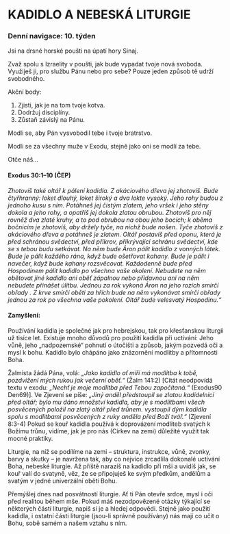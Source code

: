 # KADIDLO A NEBESKÁ LITURGIE

### Denní navigace: 10. týden

Jsi na drsné horské poušti na úpatí hory Sinaj.

Zvaž spolu s Izraelity v poušti, jak bude vypadat tvoje nová svoboda. Využiješ ji, pro službu Pánu nebo pro sebe? Pouze jeden způsob tě udrží svobodného.

Akční body:
1. Zjisti, jak je na tom tvoje kotva.
2. Dodržuj disciplíny.
3. Zůstaň závislý na Pánu.

Modli se, aby Pán vysvobodil tebe i tvoje bratrstvo.

Modli se za všechny muže v Exodu, stejně jako oni se modlí za tebe.

Otče náš...

#### Exodus 30:1–10 (ČEP)
*Zhotovíš také oltář k pálení kadidla. Z akáciového dřeva jej zhotovíš. Bude čtyřhranný: loket dlouhý, loket široký a dva lokte vysoký. Jeho rohy budou z jednoho kusu s ním. Potáhneš jej čistým zlatem, jeho vršek i jeho stěny dokola a jeho rohy, a opatříš jej dokola zlatou obrubou. Zhotovíš pro něj rovněž dva zlaté kruhy, a to pod obrubou na obou jeho bocích; k oběma bočnicím je zhotovíš, aby držely tyče, na nichž bude nošen. Tyče zhotovíš z akáciového dřeva a potáhneš je zlatem. Oltář postavíš před oponu, která je před schránou svědectví, před příkrov, přikrývající schránu svědectví, kde se s tebou budu setkávat. Na něm bude Áron pálit kadidlo z vonných látek. Bude je pálit každého rána, když bude ošetřovat kahany. Bude je pálit i navečer, když bude kahany rozsvěcovat. Každodenně bude před Hospodinem pálit kadidlo po všechna vaše okolení. Nebudete na něm obětovat jiné kadidlo ani oběť zápalnou nebo přídavnou ani na něm nebudete přinášet úlitbu. Jednou za rok vykoná Áron na jeho rozích smírčí obřady . Z krve smírčí oběti za hřích bude na něm vykonávat smírčí obřady jednou za rok po všechna vaše pokolení. Oltář bude velesvatý Hospodinu.“*

#### Zamyšlení:
Používání kadidla je společné jak pro hebrejskou, tak pro křesťanskou liturgii už tisíce let. Existuje mnoho důvodů pro použití kadidla při uctívání: Jeho vůně, jeho „nadpozemské“ pohnutí o útočišti a způsob, jakým pozvedá oči a mysl k bohu. Kadidlo bylo chápáno jako znázornění modlitby a přítomnosti Boha.

Žalmista žádá Pána, volá: *„Jako kadidlo ať míří má modlitba k tobě, pozdvižení mých rukou jak večerní oběť.“* (Žalm 141:2) [Citát neodpovídá textu v exodu: *„Nechť je moje modlitba před Tebou započítaná.“* (Exodus90 Den69)]. Ve Zjevení se píše: *„Jiný anděl předstoupil se zlatou kadidelnicí před oltář; bylo mu dáno množství kadidla, aby je s modlitbami všech posvěcených položil na zlatý oltář před trůnem. vystoupil dým kadidla spolu s modlitbami posvěcených z ruky anděla před Boží tvář.“* (Zjevení 8:3-4) Pokud se kouř kadidla používá k doprovázení modliteb svatých k Božímu trůnu, vidíme, jak je pro nás (Církev na zemi) důležité využít tak mocné praktiky.

Liturgie, na níž se podílíme na zemi – struktura, instrukce, vůně, zvonky, barvy a skutky – je navržena tak, aby co nejvíce zrcadlila dokonalé uctívání Boha, nebeské liturgie. Až příště narazíš na kadidlo při mši a uvidíš jak, se kouř valí do svatyně, věz, že se připojuješ ke svým předkům, andělům a svatým v jedné univerzální oběti Bohu.

Přemýšlej dnes nad posvátností liturgie. Ať ti Pán otevře srdce, mysl i oči před realitou během mše. Pokud máš nezodpovězené otázky týkající se některých částí liturgie, napiš si je a hledej odpovědi. Stejně jako použití kadidla, i ostatní části liturgie (jsou-li správně používány) nás mají co učit o Bohu, sobě samém a našem vztahu s ním.
